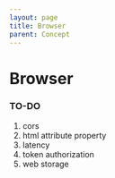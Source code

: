 ```yaml
---
layout: page
title: Browser
parent: Concept
---
```


# Browser

### TO-DO

1. cors
1. html attribute property
1. latency
1. token authorization
1. web storage
